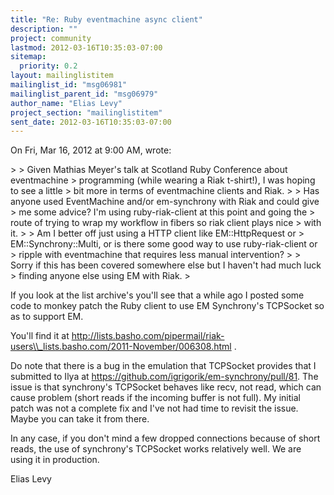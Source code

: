 ```yaml
---
title: "Re: Ruby eventmachine async client"
description: ""
project: community
lastmod: 2012-03-16T10:35:03-07:00
sitemap:
  priority: 0.2
layout: mailinglistitem
mailinglist_id: "msg06981"
mailinglist_parent_id: "msg06979"
author_name: "Elias Levy"
project_section: "mailinglistitem"
sent_date: 2012-03-16T10:35:03-07:00
---
```



On Fri, Mar 16, 2012 at 9:00 AM,  wrote:

&gt;
&gt; Given Mathias Meyer's talk at Scotland Ruby Conference about eventmachine
&gt; programming (while wearing a Riak t-shirt!), I was hoping to see a little
&gt; bit more in terms of eventmachine clients and Riak.
&gt;
&gt; Has anyone used EventMachine and/or em-synchrony with Riak and could give
&gt; me some advice? I'm using ruby-riak-client at this point and going the
&gt; route of trying to wrap my workflow in fibers so riak client plays nice
&gt; with it.
&gt;
&gt; Am I better off just using a HTTP client like EM::HttpRequest or
&gt; EM::Synchrony::Multi, or is there some good way to use ruby-riak-client or
&gt; ripple with eventmachine that requires less manual intervention?
&gt;
&gt; Sorry if this has been covered somewhere else but I haven't had much luck
&gt; finding anyone else using EM with Riak.
&gt;

If you look at the list archive's you'll see that a while ago I posted some
code to monkey patch the Ruby client to use EM Synchrony's TCPSocket so as
to support EM.

You'll find it at
http://lists.basho.com/pipermail/riak-users\\_lists.basho.com/2011-November/006308.html
.

Do note that there is a bug in the emulation that TCPSocket provides that I
submitted to Ilya at https://github.com/igrigorik/em-synchrony/pull/81.
 The issue is that synchrony's TCPSocket behaves like recv, not read, which
can cause problem (short reads if the incoming buffer is not full). My
initial patch was not a complete fix and I've not had time to revisit the
issue. Maybe you can take it from there.

In any case, if you don't mind a few dropped connections because of short
reads, the use of synchrony's TCPSocket works relatively well. We are
using it in production.

Elias Levy

